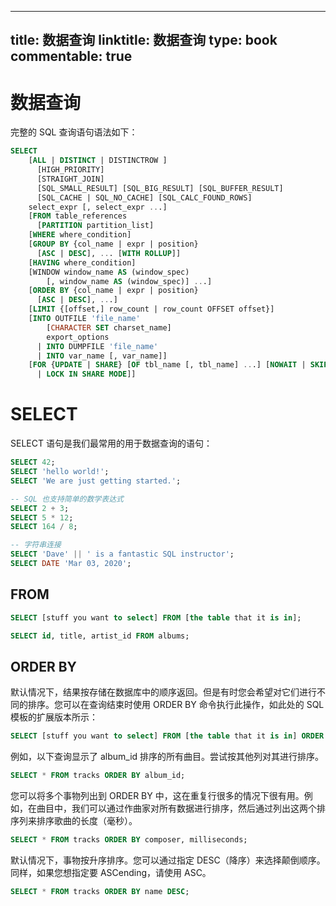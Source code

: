
---
title: 数据查询
linktitle: 数据查询
type: book
commentable: true
---

# 数据查询

完整的 SQL 查询语句语法如下：

```sql
SELECT
    [ALL | DISTINCT | DISTINCTROW ]
      [HIGH_PRIORITY]
      [STRAIGHT_JOIN]
      [SQL_SMALL_RESULT] [SQL_BIG_RESULT] [SQL_BUFFER_RESULT]
      [SQL_CACHE | SQL_NO_CACHE] [SQL_CALC_FOUND_ROWS]
    select_expr [, select_expr ...]
    [FROM table_references
      [PARTITION partition_list]
    [WHERE where_condition]
    [GROUP BY {col_name | expr | position}
      [ASC | DESC], ... [WITH ROLLUP]]
    [HAVING where_condition]
    [WINDOW window_name AS (window_spec)
        [, window_name AS (window_spec)] ...]
    [ORDER BY {col_name | expr | position}
      [ASC | DESC], ...]
    [LIMIT {[offset,] row_count | row_count OFFSET offset}]
    [INTO OUTFILE 'file_name'
        [CHARACTER SET charset_name]
        export_options
      | INTO DUMPFILE 'file_name'
      | INTO var_name [, var_name]]
    [FOR {UPDATE | SHARE} [OF tbl_name [, tbl_name] ...] [NOWAIT | SKIP LOCKED]
      | LOCK IN SHARE MODE]]
```

# SELECT

SELECT 语句是我们最常用的用于数据查询的语句：

```sql
SELECT 42;
SELECT 'hello world!';
SELECT 'We are just getting started.';

-- SQL 也支持简单的数学表达式
SELECT 2 + 3;
SELECT 5 * 12;
SELECT 164 / 8;

-- 字符串连接
SELECT 'Dave' || ' is a fantastic SQL instructor';
SELECT DATE 'Mar 03, 2020';
```

## FROM

```sql
SELECT [stuff you want to select] FROM [the table that it is in];

SELECT id, title, artist_id FROM albums;
```

## ORDER BY

默认情况下，结果按存储在数据库中的顺序返回。但是有时您会希望对它们进行不同的排序。您可以在查询结束时使用 ORDER BY 命令执行此操作，如此处的 SQL 模板的扩展版本所示：

```sql
SELECT [stuff you want to select] FROM [the table that it is in] ORDER BY [column you want to order by];
```

例如，以下查询显示了 album_id 排序的所有曲目。尝试按其他列对其进行排序。

```sql
SELECT * FROM tracks ORDER BY album_id;
```

您可以将多个事物列出到 ORDER BY 中，这在重复行很多的情况下很有用。例如，在曲目中，我们可以通过作曲家对所有数据进行排序，然后通过列出这两个排序列来排序歌曲的长度（毫秒）。

```sql
SELECT * FROM tracks ORDER BY composer, milliseconds;
```

默认情况下，事物按升序排序。您可以通过指定 DESC（降序）来选择颠倒顺序。同样，如果您想指定要 ASCending，请使用 ASC。

```sql
SELECT * FROM tracks ORDER BY name DESC;
```

    